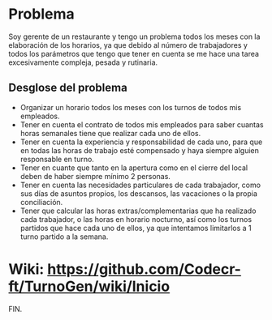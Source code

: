 # Problema

Soy gerente de un restaurante y tengo un problema todos los meses con la elaboración de los horarios, ya que debido al número de trabajadores y todos los parámetros que tengo que tener en cuenta se me hace una tarea excesivamente compleja, pesada y rutinaria.

## Desglose del problema

- Organizar un horario todos los meses con los turnos de todos mis empleados.
- Tener en cuenta el contrato de todos mis empleados para saber cuantas horas semanales tiene que realizar cada uno de ellos.
- Tener en cuenta la experiencia y responsabilidad de cada uno, para que en todas las horas de trabajo esté compensado y haya siempre alguien responsable en turno.
- Tener en cuante que tanto en la apertura como en el cierre del local deben de haber siempre mínimo 2 personas.
- Tener en cuenta las necesidades particulares de cada trabajador, como sus días de asuntos propios, los descansos, las vacaciones o la propia conciliación.
- Tener que calcular las horas extras/complementarias que ha realizado cada trabajador, o las horas en horario nocturno, así como los turnos partidos que hace cada uno de ellos, ya que intentamos limitarlos a 1 turno partido a la semana.
# Wiki: https://github.com/Codecr-ft/TurnoGen/wiki/Inicio

FIN.
